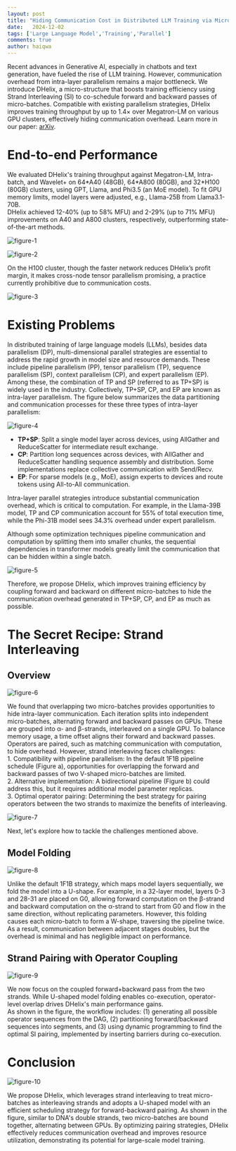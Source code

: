 ```yaml
---
layout: post
title: "Hiding Communication Cost in Distributed LLM Training via Micro-batch Co-execution"
date:   2024-12-02
tags: ['Large Language Model','Training','Parallel']
comments: true
author: haiqwa
---
```


Recent advances in Generative AI, especially in chatbots and text generation, have fueled the rise of LLM training. However, communication overhead from intra-layer parallelism remains a major bottleneck. We introduce DHelix, a micro-structure that boosts training efficiency using Strand Interleaving (SI) to co-schedule forward and backward passes of micro-batches. Compatible with existing parallelism strategies, DHelix improves training throughput by up to 1.4× over Megatron-LM on various GPU clusters, effectively hiding communication overhead. Learn more in our paper: [arXiv](https://arxiv.org/pdf/2411.15871).

# End-to-end Performance

We evaluated DHelix's training throughput against Megatron-LM, Intra-batch, and Wavelet+ on 64\*A40 (48GB), 64\*A800 (80GB), and 32\*H100 (80GB) clusters, using GPT, Llama, and Phi3.5 (an MoE model). To fit GPU memory limits, model layers were adjusted, e.g., Llama-25B from Llama3.1-70B.  
DHelix achieved 12-40% (up to 58% MFU) and 2-29% (up to 71% MFU) improvements on A40 and A800 clusters, respectively, outperforming state-of-the-art methods.  
<!-- <div align="center">  -->

![figure-1](https://raw.githubusercontent.com/haiqwa/haiqwa.github.io/master/images/dhelix/figure-1.png)

![figure-2](https://raw.githubusercontent.com/haiqwa/haiqwa.github.io/master/images/dhelix/figure-2.png)

<!-- </div> -->
On the H100 cluster, though the faster network reduces DHelix’s profit margin, it makes cross-node tensor parallelism promising, a practice currently prohibitive due to communication costs. 
<!-- <div align="center">  -->

![figure-3](https://raw.githubusercontent.com/haiqwa/haiqwa.github.io/master/images/dhelix/figure-3.png)
<!-- </div> -->


# Existing Problems

In distributed training of large language models (LLMs), besides data parallelism (DP), multi-dimensional parallel strategies are essential to address the rapid growth in model size and resource demands. These include pipeline parallelism (PP), tensor parallelism (TP), sequence parallelism (SP), context parallelism (CP), and expert parallelism (EP). Among these, the combination of TP and SP (referred to as TP+SP) is widely used in the industry. Collectively, TP+SP, CP, and EP are known as intra-layer parallelism. The figure below summarizes the data partitioning and communication processes for these three types of intra-layer parallelism:  
<!-- <div align="center">  -->

![figure-4](https://raw.githubusercontent.com/haiqwa/haiqwa.github.io/master/images/dhelix/figure-4.png)
<!-- </div> -->
* **TP+SP**: Split a single model layer across devices, using AllGather and ReduceScatter for intermediate result exchange.  
* **CP**: Partition long sequences across devices, with AllGather and ReduceScatter handling sequence assembly and distribution. Some implementations replace collective communication with Send/Recv.  
* **EP**: For sparse models (e.g., MoE), assign experts to devices and route tokens using All-to-All communication.

Intra-layer parallel strategies introduce substantial communication overhead, which is critical to computation. For example, in the Llama-39B model, TP and CP communication account for 55% of total execution time, while the Phi-31B model sees 34.3% overhead under expert parallelism.  

Although some optimization techniques pipeline communication and computation by splitting them into smaller chunks, the sequential dependencies in transformer models greatly limit the communication that can be hidden within a single batch.
<!-- <div align="center">  -->

![figure-5](https://raw.githubusercontent.com/haiqwa/haiqwa.github.io/master/images/dhelix/figure-5.png)
<!-- </div> -->

Therefore, we propose DHelix, which improves training efficiency by coupling forward and backward  on different micro-batches to hide the communication overhead generated in TP+SP, CP, and EP as much as possible.

# The Secret Recipe: Strand Interleaving

## Overview
<!-- <div align="center">  -->

![figure-6](https://raw.githubusercontent.com/haiqwa/haiqwa.github.io/master/images/dhelix/figure-6.png)
<!-- </div> -->
We found that overlapping two micro-batches provides opportunities to hide intra-layer communication. Each iteration splits into independent micro-batches, alternating forward and backward passes on GPUs. These are grouped into α- and β-strands, interleaved on a single GPU. To balance memory usage, a time offset aligns their forward and backward passes. Operators are paired, such as matching communication with computation, to hide overhead. However, strand interleaving faces challenges:  
1\. Compatibility with pipeline parallelism: In the default 1F1B pipeline schedule (Figure a), opportunities for overlapping the forward and backward passes of two V-shaped micro-batches are limited.    
2\. Alternative implementation: A bidirectional pipeline (Figure b) could address this, but it requires additional model parameter replicas.    
3\. Optimal operator pairing: Determining the best strategy for pairing operators between the two strands to maximize the benefits of interleaving.  
<!-- <div align="center">  -->

![figure-7](https://raw.githubusercontent.com/haiqwa/haiqwa.github.io/master/images/dhelix/figure-7.png)
<!-- </div> -->
Next, let's explore how to tackle the challenges mentioned above.

## Model Folding
<!-- <div align="center">  -->

![figure-8](https://raw.githubusercontent.com/haiqwa/haiqwa.github.io/master/images/dhelix/figure-8.png)
<!-- </div> -->
Unlike the default 1F1B strategy, which maps model layers sequentially, we fold the model into a U-shape. For example, in a 32-layer model, layers 0-3 and 28-31 are placed on G0, allowing forward computation on the β-strand and backward computation on the α-strand to start from G0 and flow in the same direction, without replicating parameters. However, this folding causes each micro-batch to form a W-shape, traversing the pipeline twice.  
As a result, communication between adjacent stages doubles, but the overhead is minimal and has negligible impact on performance.

## Strand Pairing with Operator Coupling 
<!-- <div align="center">  -->

![figure-9](https://raw.githubusercontent.com/haiqwa/haiqwa.github.io/master/images/dhelix/figure-9.png)
<!-- </div> -->

We now focus on the coupled forward+backward pass from the two strands. While U-shaped model folding enables co-execution, operator-level overlap drives DHelix's main performance gains.  
As shown in the figure, the workflow includes: (1) generating all possible operator sequences from the DAG, (2) partitioning forward/backward sequences into segments, and (3) using dynamic programming to find the optimal SI pairing, implemented by inserting barriers during co-execution.

# Conclusion
<!-- <div align="center">  -->

![figure-10](https://raw.githubusercontent.com/haiqwa/haiqwa.github.io/master/images/dhelix/figure-10.png)
<!-- </div> -->

We propose DHelix, which leverages strand interleaving to treat micro-batches as interleaving strands and adopts a U-shaped model with an efficient scheduling strategy for forward-backward pairing. As shown in the figure, similar to DNA's double strands, two micro-batches are bound together, alternating between GPUs. By optimizing pairing strategies, DHelix effectively reduces communication overhead and improves resource utilization, demonstrating its potential for large-scale model training.  









